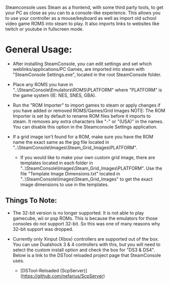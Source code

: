 Steamconsole uses Steam as a frontend, with some third party tools, to get your PC as close as you can to a console-like experience. This allows you to use your controller as a mouse/keyboard as well as import old school video game ROMS into steam to play. It also imports links to websites like twitch or youtube in fullscreen mode.

# General Usage:

* After installing SteamConsole, you can edit settings and set which weblinks/applications/PC Games, are imported into steam with "SteamConsole Settings.exe", located in the root SteamConsole folder.

* Place any ROMS you have in "..\SteamConsole\Emulators\ROMS\PLATFORM" where "PLATFORM" is the game system (IE: NES, SNES, GBA).

* Run the "ROM Importer" to import games to steam or apply changes if you have added or removed ROMS/Games/Grid Images
   NOTE: The ROM Importer is set by default to rename ROM files before it imports to steam. It removes any extra characters like "-" or "(USA)" in the names. You can disable this option in the Steamconsole Settings application. 
   
* If a grid image isn't found for a ROM, make sure you have the ROM name the exact same as the jpg file located in "..\SteamConsole\Images\Steam_Grid_Images\PLATFORM".

  * If you would like to make your own custom grid image, there are templates located in each folder in "..\SteamConsole\Images\Steam_Grid_Images\PLATFORM". Use the file "Template Image Dimensions.txt" located in "..\SteamConsole\Images\Steam_Grid_Images" to get the exact image dimensions to use in the templates.

## Things To Note:

* The 32-bit version is no longer supported. It is not able to play gamecube, wii or psp ROMs. This is because the emulators for those consoles do not support 32-bit. So this was one of many reasons why 32-bit support was dropped.

* Currently only Xinput (Xbox) controllers are supported out of the box. You can use Dualshock 3 & 4 controllers with this, but you will need to select the custom install option and check the box for "DS3 & DS4". Below is a link to the DSTool reloaded project page that SteamConsole uses.

  * [DSTool-Reloaded (ScpServer)] (https://github.com/nefarius/ScpServer)
